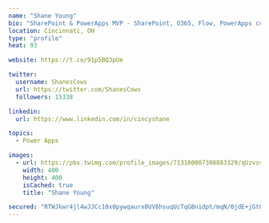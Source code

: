 ```yaml
---
name: "Shane Young"
bio: "SharePoint & PowerApps MVP - SharePoint, O365, Flow, PowerApps consulting? @PowerApps911 | Pure Snark? You found it."
location: Cincinnati, OH
type: "profile"
heat: 93

website: https://t.co/91p5BQ3pUe

twitter:
  username: ShanesCows
  url: https://twitter.com/ShanesCows
  followers: 15338

linkedin:
  url: https://www.linkedin.com/in/cincyshane

topics:
  - Power Apps

images:
  - url: https://pbs.twimg.com/profile_images/713100007398883329/qUzvsvQ3_400x400.jpg
    width: 400
    height: 400
    isCached: true
    title: "Shane Young"

secured: "RTWJkwr4jl4wJJCc10x0pywqaurx0UV8hsuqUcTqGBnidpt/mqN/0jdE+jGtQrpBmjr1V1GPGNWyZGFSgctCdmYZQ6DRQrGd6K3pX+spWUCcqC3XQa6HnOCDK9jnGedVCYvZ4uW5ojP//NEBtP6GedP5f8/6l3vmCuCOCbQMShR6R8jUN1q6ryBy5eykCkS1oJZ/gWYhdpMv/hDkiymlOAdBwEuSN2GT9lg3qPqZJp4VXcaGR7OUylnWiIFGLucteM5wTheQSZ/uOurj2JA6lxPttKv/l+QRQ+WKzo3hQJzxEiIESm4eg0j5htPE3q+vl3+sKyXyoovhapOINcTcXLOpsZSoKPi54HsUhoVKul27APP0vYwFzH6wXC1HbqJmGnOFzBgItmKUE5O2ud9eTaThB/x1dZcXmiwPGopIBFc=;gK3LMVDWVwYKm+DFwuPayQ=="
---
```


